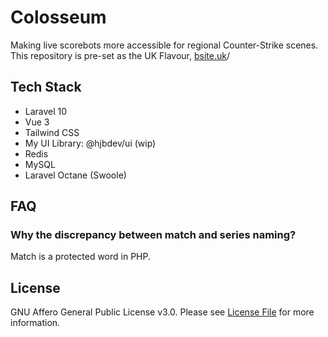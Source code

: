 # Colosseum

Making live scorebots more accessible for regional Counter-Strike scenes. This repository is pre-set as the UK Flavour, [bsite.uk](https://bsite.uk)/

## Tech Stack
- Laravel 10
- Vue 3
- Tailwind CSS
- My UI Library: @hjbdev/ui (wip)
- Redis
- MySQL
- Laravel Octane (Swoole)

## FAQ

### Why the discrepancy between match and series naming?

Match is a protected word in PHP.

## License

GNU Affero General Public License v3.0. Please see [License File](LICENSE) for more information.
